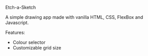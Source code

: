 Etch-a-Sketch

A simple drawing app made with vanilla HTML, CSS, FlexBox and Javascript.

Features:
- Colour selector
- Customizable grid size
